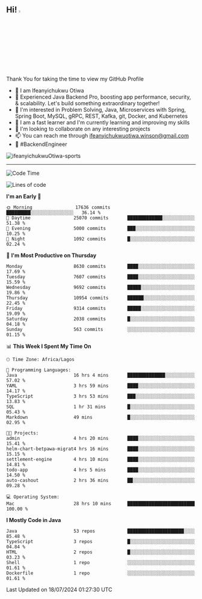 <!-- BLOG-POST-LIST:START --><!-- BLOG-POST-LIST:END -->

## Hi! <img src="https://media.giphy.com/media/hvRJCLFzcasrR4ia7z/giphy.gif" width="4%"> 

Thank You for taking the time to view my GitHub Profile

- 👋 I am Ifeanyichukwu Otiwa
- 🚀 Experienced Java Backend Pro, boosting app performance, security, & scalability. Let's build something extraordinary together!
- 👀 I'm interested in Problem Solving, Java, Microservices with Spring, Spring Boot, MySQL, gRPC, REST, Kafka, git, Docker, and Kubernetes
- 🌱 I am a fast learner and I'm currently learning and improving my skills
- 💞️ I'm looking to collaborate on any interesting projects
- 📫 You can reach me through ifeanyichukwuotiwa.winson@gmail.com
- 🚀 #BackendEngineer

<p align="left" marginTop="10px"> <img src="https://komarev.com/ghpvc/?username=ifeanyichukwuOtiwa-sports&label=Profile%20views&color=0e75b6&style=for-the-badge" alt="ifeanyichukwuOtiwa-sports" /> </p>

***

<!--START_SECTION:waka-->
![Code Time](http://img.shields.io/badge/Code%20Time-2%2C639%20hrs%2055%20mins-blue)

![Lines of code](https://img.shields.io/badge/From%20Hello%20World%20I%27ve%20Written-12.1%20million%20lines%20of%20code-blue)

**I'm an Early 🐤** 

```text
🌞 Morning                17636 commits       █████████░░░░░░░░░░░░░░░░   36.14 % 
🌆 Daytime                25070 commits       █████████████░░░░░░░░░░░░   51.38 % 
🌃 Evening                5000 commits        ███░░░░░░░░░░░░░░░░░░░░░░   10.25 % 
🌙 Night                  1092 commits        █░░░░░░░░░░░░░░░░░░░░░░░░   02.24 % 
```
📅 **I'm Most Productive on Thursday** 

```text
Monday                   8630 commits        ████░░░░░░░░░░░░░░░░░░░░░   17.69 % 
Tuesday                  7607 commits        ████░░░░░░░░░░░░░░░░░░░░░   15.59 % 
Wednesday                9692 commits        █████░░░░░░░░░░░░░░░░░░░░   19.86 % 
Thursday                 10954 commits       ██████░░░░░░░░░░░░░░░░░░░   22.45 % 
Friday                   9314 commits        █████░░░░░░░░░░░░░░░░░░░░   19.09 % 
Saturday                 2038 commits        █░░░░░░░░░░░░░░░░░░░░░░░░   04.18 % 
Sunday                   563 commits         ░░░░░░░░░░░░░░░░░░░░░░░░░   01.15 % 
```


📊 **This Week I Spent My Time On** 

```text
🕑︎ Time Zone: Africa/Lagos

💬 Programming Languages: 
Java                     16 hrs 4 mins       ██████████████░░░░░░░░░░░   57.02 % 
YAML                     3 hrs 59 mins       ████░░░░░░░░░░░░░░░░░░░░░   14.17 % 
TypeScript               3 hrs 53 mins       ███░░░░░░░░░░░░░░░░░░░░░░   13.83 % 
SQL                      1 hr 31 mins        █░░░░░░░░░░░░░░░░░░░░░░░░   05.43 % 
Markdown                 49 mins             █░░░░░░░░░░░░░░░░░░░░░░░░   02.95 % 

🐱‍💻 Projects: 
admin                    4 hrs 20 mins       ████░░░░░░░░░░░░░░░░░░░░░   15.41 % 
helm-chart-betpawa-migrat4 hrs 16 mins       ████░░░░░░░░░░░░░░░░░░░░░   15.15 % 
settlement-engine        4 hrs 10 mins       ████░░░░░░░░░░░░░░░░░░░░░   14.81 % 
todo-app                 4 hrs 5 mins        ████░░░░░░░░░░░░░░░░░░░░░   14.50 % 
auto-cashout             2 hrs 36 mins       ██░░░░░░░░░░░░░░░░░░░░░░░   09.28 % 

💻 Operating System: 
Mac                      28 hrs 10 mins      █████████████████████████   100.00 % 
```

**I Mostly Code in Java** 

```text
Java                     53 repos            █████████████████████░░░░   85.48 % 
TypeScript               3 repos             █░░░░░░░░░░░░░░░░░░░░░░░░   04.84 % 
HTML                     2 repos             █░░░░░░░░░░░░░░░░░░░░░░░░   03.23 % 
Shell                    1 repo              ░░░░░░░░░░░░░░░░░░░░░░░░░   01.61 % 
Dockerfile               1 repo              ░░░░░░░░░░░░░░░░░░░░░░░░░   01.61 % 
```




 Last Updated on 18/07/2024 01:27:30 UTC
<!--END_SECTION:waka-->

<!--
<p align="center">
![trophy](https://github-profile-trophy.vercel.app/?username=ifeanyichukwuOtiwa-sports&theme=onedark) (https://github.com/ryo-ma/github-profile-trophy)
</p>
-->

<!---
ifeanyi-otiwa/ifeanyi-otiwa is a ✨ special ✨ repository because its `README.md` (this file) appears on your GitHub profile.
You can click the Preview link to take a look at your changes.
--->
